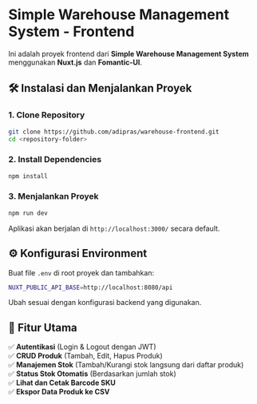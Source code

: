 # Simple Warehouse Management System - Frontend

Ini adalah proyek frontend dari **Simple Warehouse Management System** menggunakan **Nuxt.js** dan **Fomantic-UI**.

## 🛠️ Instalasi dan Menjalankan Proyek

### 1. Clone Repository
```sh
git clone https://github.com/adipras/warehouse-frontend.git
cd <repository-folder>
```

### 2. Install Dependencies
```sh
npm install
```

### 3. Menjalankan Proyek
```sh
npm run dev
```
Aplikasi akan berjalan di `http://localhost:3000/` secara default.

## ⚙️ Konfigurasi Environment
Buat file `.env` di root proyek dan tambahkan:
```sh
NUXT_PUBLIC_API_BASE=http://localhost:8080/api
```
Ubah sesuai dengan konfigurasi backend yang digunakan.

## 📌 Fitur Utama
✅ **Autentikasi** (Login & Logout dengan JWT)  
✅ **CRUD Produk** (Tambah, Edit, Hapus Produk)  
✅ **Manajemen Stok** (Tambah/Kurangi stok langsung dari daftar produk)  
✅ **Status Stok Otomatis** (Berdasarkan jumlah stok)  
✅ **Lihat dan Cetak Barcode SKU**  
✅ **Ekspor Data Produk ke CSV**  



